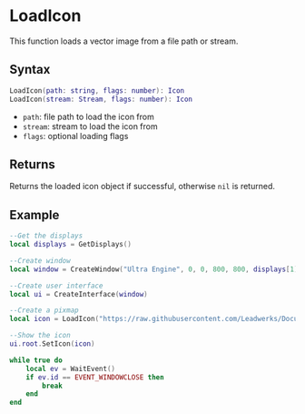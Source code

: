 # LoadIcon

This function loads a vector image from a file path or stream.

## Syntax

```lua
LoadIcon(path: string, flags: number): Icon
LoadIcon(stream: Stream, flags: number): Icon
```

- `path`: file path to load the icon from
- `stream`: stream to load the icon from
- `flags`: optional loading flags

## Returns

Returns the loaded icon object if successful, otherwise `nil` is returned.

## Example

```lua
--Get the displays
local displays = GetDisplays()

--Create window
local window = CreateWindow("Ultra Engine", 0, 0, 800, 800, displays[1])

--Create user interface
local ui = CreateInterface(window)

--Create a pixmap
local icon = LoadIcon("https://raw.githubusercontent.com/Leadwerks/Documentation/master/Assets/Materials/Logos/23.svg")

--Show the icon
ui.root.SetIcon(icon)

while true do
    local ev = WaitEvent()
    if ev.id == EVENT_WINDOWCLOSE then
        break
    end
end
```